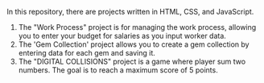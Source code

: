 In this repository, there are projects written in HTML, CSS, and JavaScript.

1. The "Work Process" project is for managing the work process, allowing you to enter your budget for salaries as you input worker data.
2. The 'Gem Collection' project allows you to create a gem collection by entering data for each gem and saving it.
3. The "DIGITAL COLLISIONS" project is a game where player sum two numbers. The goal is to reach a maximum score of 5 points.
